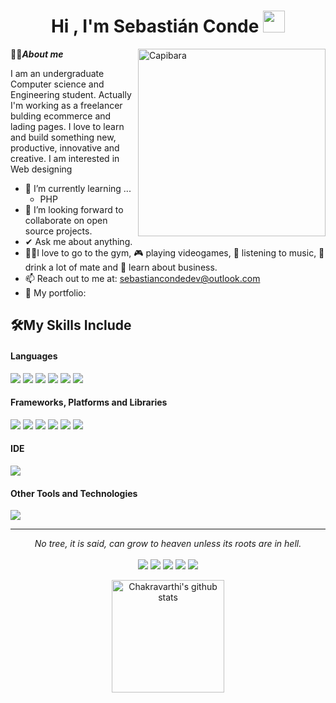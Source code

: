 <h1 align="center">Hi , I'm Sebastián Conde <img src="https://media.giphy.com/media/hvRJCLFzcasrR4ia7z/giphy.gif" width="35"></h1>

<img align="right" width=300px alt="Capibara" src="https://media3.giphy.com/media/HqcfJIVjVObbMNPCJd/giphy.gif?cid=6c09b9529h11w7mjma11n3na1rw78yzsbidtwl6k3a03ecfk&ep=v1_stickers_search&rid=giphy.gif&ct=s" />

🧍🏼***About me***

I am an undergraduate Computer science and Engineering student. Actually I'm working as a freelancer bulding ecommerce and lading pages. I love to learn and build something new, productive, innovative and creative. I am interested in Web designing
- 🌱 I’m currently learning ...
  - PHP
- 🦾 I’m looking forward to collaborate on open source projects.
- ✔ Ask me about anything.
- 🏋🏼I love to go to the gym, 🎮 playing videogames, 🎵 listening to music, 🧉drink a lot of mate and 📖 learn about business.
- 📫 Reach out to me at: <a href="sebastiancondedev@outlook.com">sebastiancondedev@outlook.com</a>
- 📂 My portfolio: 


## 🛠️My Skills Include

<h4> Languages </h4>
<span>
  <img src="https://img.shields.io/badge/c%23-%23239120.svg?style=for-the-badge&logo=csharp&logoColor=white">
  <img src="https://img.shields.io/badge/CSS3-1572B6?style=for-the-badge&logo=css3&logoColor=white">
  <img src="https://img.shields.io/badge/html5-%23E34F26.svg?style=for-the-badge&logo=html5&logoColor=white">
  <img src="https://img.shields.io/badge/java-%23ED8B00.svg?style=for-the-badge&logo=openjdk&logoColor=white">
  <img src="https://img.shields.io/badge/javascript-%23323330.svg?style=for-the-badge&logo=javascript&logoColor=%23F7DF1E">
  <img src="https://img.shields.io/badge/python-3670A0?style=for-the-badge&logo=python&logoColor=ffdd54">
  
</span>

<h4> Frameworks, Platforms and Libraries </h4>
<span>
  <img src=" https://img.shields.io/badge/astro-%232C2052.svg?style=for-the-badge&logo=astro&logoColor=white">
  <img src="https://img.shields.io/badge/Bootstrap-563D7C?style=for-the-badge&logo=bootstrap&logoColor=white">
  <img src="https://img.shields.io/badge/tailwindcss-%2338B2AC.svg?style=for-the-badge&logo=tailwind-css&logoColor=white">
  <img src="https://img.shields.io/badge/react-%2320232a.svg?style=for-the-badge&logo=react&logoColor=%2361DAFB">
  <img src="https://img.shields.io/badge/vite-%23646CFF.svg?style=for-the-badge&logo=vite&logoColor=white">
  <img src="https://img.shields.io/badge/vuejs-%2335495e.svg?style=for-the-badge&logo=vuedotjs&logoColor=%234FC08D">
  
</span>


<h4> IDE </h4>
<span>
<img src="https://img.shields.io/badge/Visual_Studio_Code-0078D4?style=for-the-badge&logo=visual%20studio%20code&logoColor=white">

<h4> Other Tools and Technologies </h4>
<span>
  <img src="https://img.shields.io/badge/Git-F05032?style=for-the-badge&logo=git&logoColor=white">
</span>

<hr>
<p align="center">
   <i>No tree, it is said, can grow to heaven unless its roots are in hell.</i>
   <br>
<br>	
<a target="_blank" href="https://www.linkedin.com/in/sebasti%C3%A1n-conde-478025171/"><img src="https://img.shields.io/badge/-LinkedIn-0077B5?style=for-the-badge&logo=Linkedin&logoColor=white"></img></a>
<a target="_blank" href="mailto:sebastiancondedev@outlook.com"><img src="https://img.shields.io/badge/Microsoft_Outlook-0078D4?style=for-the-badge&logo=microsoft-outlook&logoColor=white"></img></a>
<a target="_blank" href="https://www.linkedin.com/in/sebasti%C3%A1n-conde-478025171/"><img src="https://img.shields.io/badge/Freelancer-29B2FE?style=for-the-badge&logo=Freelancer&logoColor=white"></img></a>
<a target="_blank" href="https://www.linkedin.com/in/sebasti%C3%A1n-conde-478025171/"><img src="https://img.shields.io/badge/Portfolio-%23000000.svg?style=for-the-badge&logo=firefox&logoColor=#FF7139"></img></a>
<a target="_blank" href="https://cafecito.app/sebacondev"><img src="https://img.shields.io/badge/Buy%20Me%20a%20Coffee-ffdd00?style=for-the-badge&logo=buy-me-a-coffee&logoColor=black"></img></a>
<br>
</p>


<p align="center">
  <a href="https://github.com/SebaConde">
   <img align="center" src="https://github-readme-stats.vercel.app/api?username=SebaConde&count_private=true&hide=stars&show_icons=true&theme=dark&line_height=27" alt="Chakravarthi's github stats" height="180px" />
  </a>
</p>

<!--
**SebaConde/sebaconde** is a ✨ _special_ ✨ repository because its `README.md` (this file) appears on your GitHub profile.

Here are some ideas to get you started:

- 🔭 I’m currently working on ...
- 🌱 I’m currently learning ...
- 👯 I’m looking to collaborate on ...
- 🤔 I’m looking for help with ...
- 💬 Ask me about ...
- 📫 How to reach me: ...
- 😄 Pronouns: ...
- ⚡ Fun fact: ...
-->
